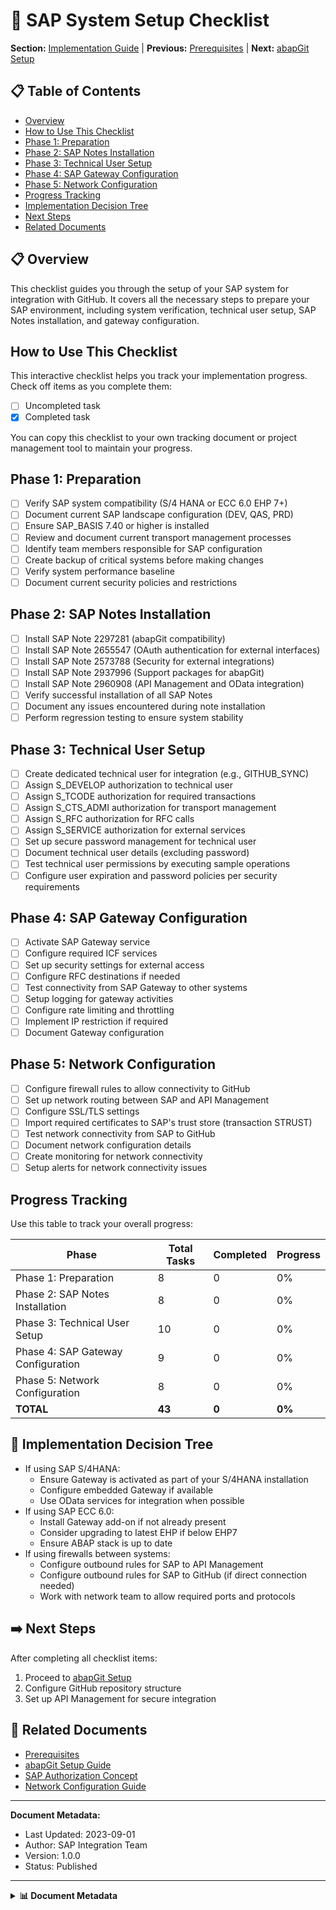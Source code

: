 # 📄 SAP System Setup Checklist

**Section:** [Implementation Guide](./README.md) | **Previous:** [Prerequisites](./prerequisites.md) | **Next:** [abapGit Setup](./abapgit-setup.md)

## 📋 Table of Contents

- [Overview](#overview)
- [How to Use This Checklist](#how-to-use-this-checklist)
- [Phase 1: Preparation](#phase-1-preparation)
- [Phase 2: SAP Notes Installation](#phase-2-sap-notes-installation)
- [Phase 3: Technical User Setup](#phase-3-technical-user-setup)
- [Phase 4: SAP Gateway Configuration](#phase-4-sap-gateway-configuration)
- [Phase 5: Network Configuration](#phase-5-network-configuration)
- [Progress Tracking](#progress-tracking)
- [Implementation Decision Tree](#implementation-decision-tree)
- [Next Steps](#next-steps)
- [Related Documents](#related-documents)

## 📋 Overview

This checklist guides you through the setup of your SAP system for integration with GitHub. It covers all the necessary steps to prepare your SAP environment, including system verification, technical user setup, SAP Notes installation, and gateway configuration.

## How to Use This Checklist

This interactive checklist helps you track your implementation progress. Check off items as you complete them:

- [ ] Uncompleted task
- [x] Completed task

You can copy this checklist to your own tracking document or project management tool to maintain your progress.

## Phase 1: Preparation

- [ ] Verify SAP system compatibility (S/4 HANA or ECC 6.0 EHP 7+)
- [ ] Document current SAP landscape configuration (DEV, QAS, PRD)
- [ ] Ensure SAP_BASIS 7.40 or higher is installed
- [ ] Review and document current transport management processes
- [ ] Identify team members responsible for SAP configuration
- [ ] Create backup of critical systems before making changes
- [ ] Verify system performance baseline
- [ ] Document current security policies and restrictions

## Phase 2: SAP Notes Installation

- [ ] Install SAP Note 2297281 (abapGit compatibility)
- [ ] Install SAP Note 2655547 (OAuth authentication for external interfaces)
- [ ] Install SAP Note 2573788 (Security for external integrations)
- [ ] Install SAP Note 2937996 (Support packages for abapGit)
- [ ] Install SAP Note 2960908 (API Management and OData integration)
- [ ] Verify successful installation of all SAP Notes
- [ ] Document any issues encountered during note installation
- [ ] Perform regression testing to ensure system stability

## Phase 3: Technical User Setup

- [ ] Create dedicated technical user for integration (e.g., GITHUB_SYNC)
- [ ] Assign S_DEVELOP authorization to technical user
- [ ] Assign S_TCODE authorization for required transactions
- [ ] Assign S_CTS_ADMI authorization for transport management
- [ ] Assign S_RFC authorization for RFC calls
- [ ] Assign S_SERVICE authorization for external services
- [ ] Set up secure password management for technical user
- [ ] Document technical user details (excluding password)
- [ ] Test technical user permissions by executing sample operations
- [ ] Configure user expiration and password policies per security requirements

## Phase 4: SAP Gateway Configuration

- [ ] Activate SAP Gateway service
- [ ] Configure required ICF services
- [ ] Set up security settings for external access
- [ ] Configure RFC destinations if needed
- [ ] Test connectivity from SAP Gateway to other systems
- [ ] Setup logging for gateway activities
- [ ] Configure rate limiting and throttling
- [ ] Implement IP restriction if required
- [ ] Document Gateway configuration

## Phase 5: Network Configuration

- [ ] Configure firewall rules to allow connectivity to GitHub
- [ ] Set up network routing between SAP and API Management
- [ ] Configure SSL/TLS settings
- [ ] Import required certificates to SAP's trust store (transaction STRUST)
- [ ] Test network connectivity from SAP to GitHub
- [ ] Document network configuration details
- [ ] Create monitoring for network connectivity
- [ ] Setup alerts for network connectivity issues

## Progress Tracking

Use this table to track your overall progress:

| Phase | Total Tasks | Completed | Progress |
|-------|------------|-----------|----------|
| Phase 1: Preparation | 8 | 0 | 0% |
| Phase 2: SAP Notes Installation | 8 | 0 | 0% |
| Phase 3: Technical User Setup | 10 | 0 | 0% |
| Phase 4: SAP Gateway Configuration | 9 | 0 | 0% |
| Phase 5: Network Configuration | 8 | 0 | 0% |
| **TOTAL** | **43** | **0** | **0%** |

## 🔧 Implementation Decision Tree

- If using SAP S/4HANA:
  - Ensure Gateway is activated as part of your S/4HANA installation
  - Configure embedded Gateway if available
  - Use OData services for integration when possible
- If using SAP ECC 6.0:
  - Install Gateway add-on if not already present
  - Consider upgrading to latest EHP if below EHP7
  - Ensure ABAP stack is up to date
- If using firewalls between systems:
  - Configure outbound rules for SAP to API Management
  - Configure outbound rules for SAP to GitHub (if direct connection needed)
  - Work with network team to allow required ports and protocols

## ➡️ Next Steps

After completing all checklist items:

1. Proceed to [abapGit Setup](./abapgit-setup.md)
2. Configure GitHub repository structure
3. Set up API Management for secure integration

## 🔗 Related Documents

- [Prerequisites](./prerequisites.md)
- [abapGit Setup Guide](./abapgit-setup.md)
- [SAP Authorization Concept](../5-reference/sap-authorization-concept.md)
- [Network Configuration Guide](../5-reference/network-configuration.md)

---

**Document Metadata:**
- Last Updated: 2023-09-01
- Author: SAP Integration Team
- Version: 1.0.0
- Status: Published 
---

<details>
<summary><strong>📊 Document Metadata</strong></summary>

- **Last Updated:** 2025-04-07
- **Version:** 1.0.0
- **Status:** Published
</details>
